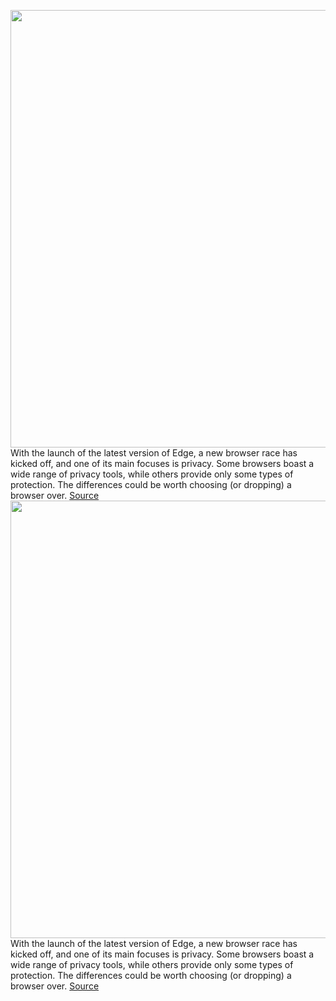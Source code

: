 <img src='https://cdn.vox-cdn.com/thumbor/nlL9PXLQA3BMSy7v7dvEq-KDjK4=/0x0:2040x1360/1200x800/filters:focal(857x517:1183x843)/cdn.vox-cdn.com/uploads/chorus_image/image/66341988/acastro_200218_3900_StoryStream_0001.0.jpg' width='700px' /><br/>
With the launch of the latest version of Edge, a new browser race has kicked off, and one of its main focuses is privacy. Some browsers boast a wide range of privacy tools, while others provide only some types of protection. The differences could be worth choosing (or dropping) a browser over.
<a href='https://www.theverge.com/2020/2/20/21136728/browser-privacy-protection-features-safety-how-to-data-edge-safari-chrome'> Source <a/><img src='https://cdn.vox-cdn.com/thumbor/nlL9PXLQA3BMSy7v7dvEq-KDjK4=/0x0:2040x1360/1200x800/filters:focal(857x517:1183x843)/cdn.vox-cdn.com/uploads/chorus_image/image/66341988/acastro_200218_3900_StoryStream_0001.0.jpg' width='700px' /><br/>
With the launch of the latest version of Edge, a new browser race has kicked off, and one of its main focuses is privacy. Some browsers boast a wide range of privacy tools, while others provide only some types of protection. The differences could be worth choosing (or dropping) a browser over.
<a href='https://www.theverge.com/2020/2/20/21136728/browser-privacy-protection-features-safety-how-to-data-edge-safari-chrome'> Source <a/>